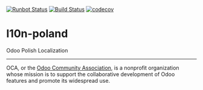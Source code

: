 [![Runbot Status](https://runbot.odoo-community.org/runbot/badge/flat/265/11.0.svg)](https://runbot.odoo-community.org/runbot/repo/github-com-oca-l10n-poland-265)
[![Build Status](https://travis-ci.com/OCA/l10n-poland.svg?branch=11.0)](https://travis-ci.com/OCA/l10n-poland)
[![codecov](https://codecov.io/gh/OCA/l10n-poland/branch/11.0/graph/badge.svg)](https://codecov.io/gh/OCA/l10n-poland)

# l10n-poland

Odoo Polish Localization

[//]: # (addons)
[//]: # (end addons)

----

OCA, or the [Odoo Community Association](http://odoo-community.org/), is a nonprofit organization whose
mission is to support the collaborative development of Odoo features and
promote its widespread use.
